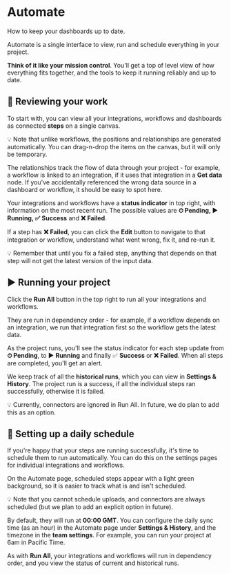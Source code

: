 # Automate

How to keep your dashboards up to date.

Automate is a single interface to view, run and schedule everything in your project.

**Think of it like your mission control**. You'll get a top of level view of how everything fits together, and the tools to keep it running reliably and up to date.

## 👀 Reviewing your work

To start with, you can view all your integrations, workflows and dashboards as connected **steps** on a single canvas.

💡 Note that unlike workflows, the positions and relationships are generated automatically. You can drag-n-drop the items on the canvas, but it will only be temporary.

The relationships track the flow of data through your project - for example, a workflow is linked to an integration, if it uses that integration in a **Get data** node. If you've accidentally referenced the wrong data source in a dashboard or workflow, it should be easy to spot here.

Your integrations and workflows have a **status indicator** in top right, with information on the most recent run. The possible values are **⏱ Pending, ▶️ Running, ✅** **Success** and **❌** **Failed**.

If a step has **❌** **Failed**, you can click the **Edit** button to navigate to that integration or workflow, understand what went wrong, fix it, and re-run it.

💡 Remember that until you fix a failed step, anything that depends on that step will not get the latest version of the input data.

## ▶️ Running your project

Click the **Run All** button in the top right to run all your integrations and workflows.

They are run in dependency order - for example, if a workflow depends on an integration, we run that integration first so the workflow gets the latest data.

As the project runs, you'll see the status indicator for each step update from **⏱ Pending**, to ▶️ **Running** and finally ✅ **Success** or **❌** **Failed**. When all steps are completed, you'll get an alert.

We keep track of all the **historical runs**, which you can view in **Settings & History**. The project run is a success, if all the individual steps ran successfully, otherwise it is failed.

💡 Currently, connectors are ignored in Run All. In future, we do plan to add this as an option.

## 📅 Setting up a daily schedule

If you're happy that your steps are running successfully, it's time to schedule them to run automatically. You can do this on the settings pages for individual integrations and workflows.

On the Automate page, scheduled steps appear with a light green background, so it is easier to track what is and isn't scheduled.

💡 Note that you cannot schedule uploads, and connectors are always scheduled (but we plan to add an explicit option in future).

By default, they will run at **00:00 GMT**. You can configure the daily sync time (as an hour) in the Automate page under **Settings & History**, and the timezone in the **team settings**. For example, you can run your project at 6am in Pacific Time.

As with **Run All**, your integrations and workflows will run in dependency order, and you view the status of current and historical runs.